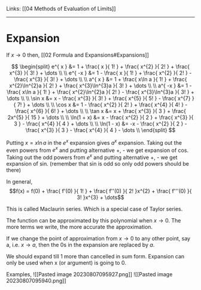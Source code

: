 Links: [[04 Methods of Evaluation of Limits]]
___
# Expansion

If $x \to 0$ then,
[[02 Formula and Expansions#Expansions]]

$$
\begin{split}
e^{ x } &= 1 + \frac{ x }{ 1! } + \frac{ x^{2} }{ 2! } + \frac{ x^{3} }{ 3! } + \dots \\
\\
e^{ -x } &= 1 - \frac{ x }{ 1! } + \frac{ x^{2} }{ 2! } - \frac{ x^{3} }{ 3! } + \dots  \\
\\
a^{ x } &= 1 + \frac{ x\ln a }{ 1! } + \frac{ x^{2}\ln^{2}a }{ 2! } + \frac{ x^{3}\ln^{3}a }{ 3! } + \dots \\
\\
a^{ -x } &= 1 - \frac{ x\ln a }{ 1! } + \frac{ x^{2}\ln^{2}a }{ 2! } - \frac{ x^{3}\ln^{3}a }{ 3! } + \dots \\
\\
\sin x &= x - \frac{ x^{3} }{ 3! } + \frac{ x^{5} }{ 5! } - \frac{ x^{7} }{ 7! } + \dots \\
\\
\cos x &= 1 - \frac{ x^{2} }{ 2! } + \frac{ x^{4} }{ 4! } - \frac{ x^{6} }{ 6! } + \dots \\
\\
\tan x &= x + \frac{ x^{3} }{ 3 } + \frac{ 2x^{5} }{ 15 } + \dots \\
\\
\ln(1 + x) &= x - \frac{ x^{2} }{ 2 } + \frac{ x^{3} }{ 3 } - \frac{ x^{4} }{ 4 } + \dots \\
\\
\ln(1 - x) &= -x - \frac{ x^{2} }{ 2 } - \frac{ x^{3} }{ 3 } - \frac{ x^{4} }{ 4 } - \dots \\
\end{split}
$$

Putting $x = x\ln a$ in the $e^{ x }$ expansion gives $a^{x}$ expansion. 
Taking out the even powers from $e^{ x }$ and putting alternative +, - we get expansion of cos.
Taking out the odd powers from $e^{ x }$ and putting alternative +, - we get expansion of sin. (remember that sin is odd so only odd powers should be there)

In general,
$$f(x) = f(0) + \frac{ f'(0) }{ 1! } + \frac{ f''(0) }{ 2! }x^{2} + \frac{ f'''(0) }{ 3! }x^{3} + \dots$$

This is called Maclaurin series. Which is a special case of Taylor series.

The function can be approximated by this polynomial when $x \to 0$. The more terms we write, the more accurate the approximation. 

If we change the point of approximation from $x \to 0$ to any other point, say a, i.e. $x \to a$, then the $0$s in the expansion are replaced by $a$.

We should expand till 1 more than cancelled in sum form. 
Expansion can only be used when x (or argument) is going to 0. 

Examples,
![[Pasted image 20230807095927.png]]
![[Pasted image 20230807095940.png]]